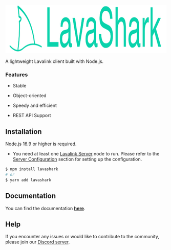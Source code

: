 <img height="150" alt="logo" src="public/imgs/big-logo.svg">  

A lightweight Lavalink client built with Node.js.  

### Features
* Stable  

* Object-oriented  

* Speedy and efficient  

* REST API Support  


## Installation
Node.js 16.9 or higher is required.  
* You need at least one [Lavalink Server](https://github.com/lavalink-devs/Lavalink) node to run. Please refer to the [Server Configuration](https://lavashark.js.org/docs/server-config) section for setting up the configuration.
```bash
$ npm install lavashark
# or
$ yarn add lavashark
```


## Documentation

You can find the documentation [**here**](https://hmes98318.github.io/LavaShark/).


## Help

If you encounter any issues or would like to contribute to the community, please join our [Discord server](https://discord.gg/7rQEx7SPGr).